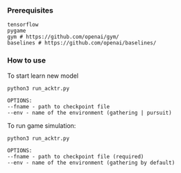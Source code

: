 ### Prerequisites

```
tensorflow
pygame
gym # https://github.com/openai/gym/
baselines # https://github.com/openai/baselines/
```

### How to use

To start learn new model
```
python3 run_acktr.py 

OPTIONS:
--fname - path to checkpoint file
--env - name of the environment (gathering | pursuit) 
```

To run game simulation:
```
python3 run_acktr.py

OPTIONS:
--fname - path to checkpoint file (required)
--env - name of the environment (gathering by default)
```

